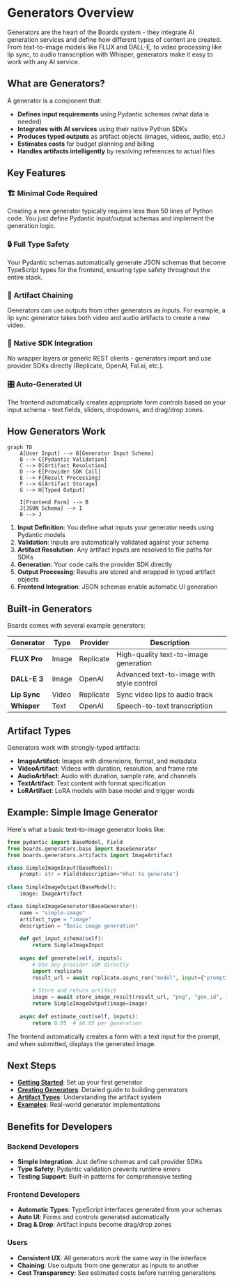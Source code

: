 # Generators Overview

Generators are the heart of the Boards system - they integrate AI generation services and define how different types of content are created. From text-to-image models like FLUX and DALL-E, to video processing like lip sync, to audio transcription with Whisper, generators make it easy to work with any AI service.

## What are Generators?

A generator is a component that:

- **Defines input requirements** using Pydantic schemas (what data is needed)
- **Integrates with AI services** using their native Python SDKs
- **Produces typed outputs** as artifact objects (images, videos, audio, etc.)
- **Estimates costs** for budget planning and billing
- **Handles artifacts intelligently** by resolving references to actual files

## Key Features

### 🏗️ **Minimal Code Required**
Creating a new generator typically requires less than 50 lines of Python code. You just define Pydantic input/output schemas and implement the generation logic.

### 🔒 **Full Type Safety**
Your Pydantic schemas automatically generate JSON schemas that become TypeScript types for the frontend, ensuring type safety throughout the entire stack.

### 🔗 **Artifact Chaining**  
Generators can use outputs from other generators as inputs. For example, a lip sync generator takes both video and audio artifacts to create a new video.

### 🚀 **Native SDK Integration**
No wrapper layers or generic REST clients - generators import and use provider SDKs directly (Replicate, OpenAI, Fal.ai, etc.).

### 🎛️ **Auto-Generated UI**
The frontend automatically creates appropriate form controls based on your input schema - text fields, sliders, dropdowns, and drag/drop zones.

## How Generators Work

```mermaid
graph TD
    A[User Input] --> B[Generator Input Schema]
    B --> C[Pydantic Validation] 
    C --> D[Artifact Resolution]
    D --> E[Provider SDK Call]
    E --> F[Result Processing]
    F --> G[Artifact Storage]
    G --> H[Typed Output]
    
    I[Frontend Form] --> B
    J[JSON Schema] --> I
    B --> J
```

1. **Input Definition**: You define what inputs your generator needs using Pydantic models
2. **Validation**: Inputs are automatically validated against your schema
3. **Artifact Resolution**: Any artifact inputs are resolved to file paths for SDKs
4. **Generation**: Your code calls the provider SDK directly
5. **Output Processing**: Results are stored and wrapped in typed artifact objects
6. **Frontend Integration**: JSON schemas enable automatic UI generation

## Built-in Generators

Boards comes with several example generators:

| Generator | Type | Provider | Description |
|-----------|------|----------|-------------|
| **FLUX Pro** | Image | Replicate | High-quality text-to-image generation |
| **DALL-E 3** | Image | OpenAI | Advanced text-to-image with style control |
| **Lip Sync** | Video | Replicate | Sync video lips to audio track |
| **Whisper** | Text | OpenAI | Speech-to-text transcription |

## Artifact Types

Generators work with strongly-typed artifacts:

- **ImageArtifact**: Images with dimensions, format, and metadata
- **VideoArtifact**: Videos with duration, resolution, and frame rate
- **AudioArtifact**: Audio with duration, sample rate, and channels  
- **TextArtifact**: Text content with format specification
- **LoRArtifact**: LoRA models with base model and trigger words

## Example: Simple Image Generator

Here's what a basic text-to-image generator looks like:

```python
from pydantic import BaseModel, Field
from boards.generators.base import BaseGenerator
from boards.generators.artifacts import ImageArtifact

class SimpleImageInput(BaseModel):
    prompt: str = Field(description="What to generate")
    
class SimpleImageOutput(BaseModel):
    image: ImageArtifact

class SimpleImageGenerator(BaseGenerator):
    name = "simple-image"
    artifact_type = "image"
    description = "Basic image generation"
    
    def get_input_schema(self):
        return SimpleImageInput
    
    async def generate(self, inputs):
        # Use any provider SDK directly
        import replicate
        result_url = await replicate.async_run("model", input={"prompt": inputs.prompt})
        
        # Store and return artifact
        image = await store_image_result(result_url, "png", "gen_id", 1024, 1024)
        return SimpleImageOutput(image=image)
    
    async def estimate_cost(self, inputs):
        return 0.05  # $0.05 per generation
```

The frontend automatically creates a form with a text input for the prompt, and when submitted, displays the generated image.

## Next Steps

- [**Getting Started**](./getting-started): Set up your first generator
- [**Creating Generators**](./creating-generators): Detailed guide to building generators  
- [**Artifact Types**](./artifact-types): Understanding the artifact system
- [**Examples**](./examples): Real-world generator implementations

## Benefits for Developers

### Backend Developers
- **Simple Integration**: Just define schemas and call provider SDKs
- **Type Safety**: Pydantic validation prevents runtime errors
- **Testing Support**: Built-in patterns for comprehensive testing

### Frontend Developers  
- **Automatic Types**: TypeScript interfaces generated from your schemas
- **Auto UI**: Forms and controls generated automatically
- **Drag & Drop**: Artifact inputs become drag/drop zones

### Users
- **Consistent UX**: All generators work the same way in the interface
- **Chaining**: Use outputs from one generator as inputs to another
- **Cost Transparency**: See estimated costs before running generations